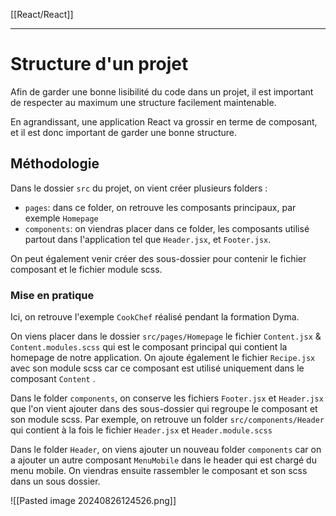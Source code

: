 [[React/React]]

----

# Structure d'un projet

Afin de garder une bonne lisibilité du code dans un projet, il est important de respecter au maximum une structure facilement maintenable.

En agrandissant, une application React va grossir en terme de composant, et il est donc important de garder une bonne structure.

## Méthodologie

Dans le dossier `src` du projet, on vient créer plusieurs folders :

- `pages`: dans ce folder, on retrouve les composants principaux, par exemple `Homepage`
- `components`: on viendras placer dans ce folder, les composants utilisé partout dans l'application tel que `Header.jsx`, et `Footer.jsx`.

On peut également venir créer des sous-dossier pour contenir le fichier composant et le fichier module scss. 

### Mise en pratique 

Ici, on retrouve l'exemple `CookChef` réalisé pendant la formation Dyma. 

On viens placer dans le dossier `src/pages/Homepage` le fichier `Content.jsx` & `Content.modules.scss` qui est le composant principal qui contient la homepage de notre application.
On ajoute également le fichier `Recipe.jsx` avec son module scss car ce composant est utilisé uniquement dans le composant `Content` .

Dans le folder `components`, on conserve les fichiers `Footer.jsx` et `Header.jsx` que l'on vient ajouter dans des sous-dossier qui regroupe le composant et son module scss. Par exemple, on retrouve un folder `src/components/Header` qui contient à la fois le fichier `Header.jsx` et `Header.module.scss`

Dans le folder `Header`, on viens ajouter un nouveau folder `components` car on a ajouter un autre composant `MenuMobile` dans le header qui est chargé du menu mobile. On viendras ensuite rassembler le composant et son scss dans un sous dossier.

![[Pasted image 20240826124526.png]]